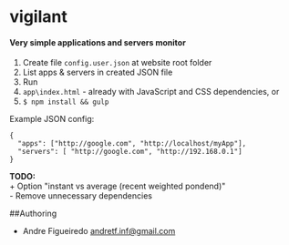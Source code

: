 # vigilant
#### Very simple applications and servers monitor

1. Create file `config.user.json` at website root folder
2. List apps & servers in created JSON file
3. Run
  1. `app\index.html` - already with JavaScript and CSS dependencies, or
  2. `$ npm install && gulp`

Example JSON config:
```
{
  "apps": ["http://google.com", "http://localhost/myApp"],
  "servers": [ "http://google.com", "http://192.168.0.1"]
}
```

**TODO:**<br>
\+ Option "instant vs average (recent weighted pondend)"<br>
\- Remove unnecessary dependencies

##Authoring
- Andre Figueiredo <andretf.inf@gmail.com>